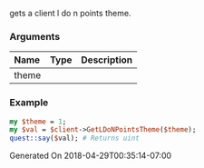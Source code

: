 gets a client l do n points theme.
### Arguments
**Name**|**Type**|**Description**
:---|:---|:---
theme||

### Example

```perl
my $theme = 1;
my $val = $client->GetLDoNPointsTheme($theme);
quest::say($val); # Returns uint
```


Generated On 2018-04-29T00:35:14-07:00